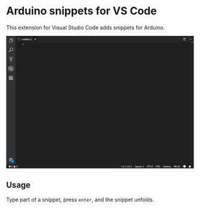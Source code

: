 # Arduino snippets for VS Code

This extension for Visual Studio Code adds snippets for Arduino.

![Use Extension](assets/gif/demo.gif)


## Usage

Type part of a snippet, press `enter`, and the snippet unfolds.
